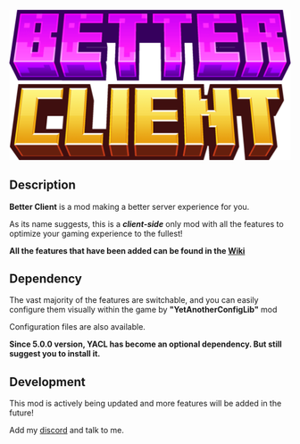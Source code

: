 ![title.png](title.png)

## Description

**Better Client** is a mod making a better server experience for you.

As its name suggests, this is a **_client-side_** only mod with all the features to optimize your gaming experience to the fullest!

**All the features that have been added can be found in the [Wiki](https://euphony.gitbook.io/better-client/)**

## Dependency

The vast majority of the features are switchable, and you can easily configure them visually within the game by **"YetAnotherConfigLib"** mod

Configuration files are also available.

**Since 5.0.0 version, YACL has become an optional dependency. But still suggest you to install it.**

## Development

This mod is actively being updated and more features will be added in the future!

Add my [discord](https://discord.gg/J2TwHucyzk) and talk to me.